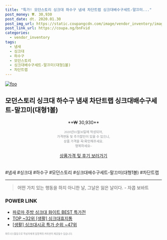 ```yaml
--- 
title: "특가! 모던스토리 싱크대 하수구 냄새 차단트랩 싱크대배수구세트-말끄미..." 
post_money: ₩. 30,930 
post_date: dt. 2020.01.30 
post_img_url: https://static.coupangcdn.com/image/vendor_inventory/images/2016/08/26/13/0/13ba122d-3f12-414c-be9c-f3966158a28d.jpg 
post_link_url: https://coupa.ng/bnFvid 
categories: 
  - vendor_inventory 
tags: 
  - 냄새 
  - 싱크대 
  - 하수구 
  - 모던스토리 
  - 싱크대배수구세트-말끄미(대형1볼) 
  - 차단트랩 
--- 
```

[![foo](https://static.coupangcdn.com/image/vendor_inventory/images/2016/08/26/13/0/13ba122d-3f12-414c-be9c-f3966158a28d.jpg)](https://coupa.ng/bnFvid) 

## 모던스토리 싱크대 하수구 냄새 차단트랩 싱크대배수구세트-말끄미(대형1볼) 
<p style="text-align: center;">**₩ 30,930**</p> 
<p style="text-align: center;"><span style="color: #898c8f; font-family: Georgia,Times,serif; font-size: 0.75em;">2020년01월30일에 작성되어, <br>가격변동 및 추가할인이 있을 수 있으니,<br> 상품 가격을 꼭!확인해주세요.<br>행복하세요~</span> 
</p>	 
<div markdown="0" style="text-align: center;"><a href="https://coupa.ng/bnFvid" class="btn btn--success">상품가격 및 후기 보러가기</a></div> 
<br><br> 
  #냄새 #싱크대 #하수구 #모던스토리 #싱크대배수구세트-말끄미(대형1볼) #차단트랩 
<hr> 

> 어떤 가치 있는 행동을 하지 아니한 날, 그날은 잃은 날이다. - 자콥 보바트 


### POWER LINK

* <a href="https://blog.naver.com/fasyy4321/221776788475" target="_blank">파로마 주방 싱크대 화이트 BEST 특가전</a>
* <a href="https://blog.naver.com/an0733/221786302645" target="_blank"> TOP ~32위 [생활] 싱크대휴지통</a>
* <a href="https://blog.naver.com/sakai111/221786150574" target="_blank"> [생활] 싱크대시공 특가 순위 ~47위</a>

<span style="color: #898c8f; font-family: Georgia,Times,serif; font-size: 0.55em;">파트너스활동으로 작성자에게 일정액의 커미션이 제공될수 있습니다.</span> 
